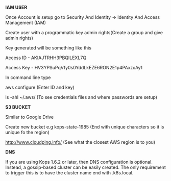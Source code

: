 **IAM USER**

Once Account is setup go to Security And Identity  -> Identity And Access Management (IAM)

Create user with a programmatic key admin rights(Create a group and give admin rights)

Key generated will be something like this

Access ID - AKIAJTRHH3PBQILEXL7Q

Access Key - HV3YPSuPqVfy0s0YddLkEZE6RON2E1p4PAxzoAy1

In command line type 

aws configure (Enter ID and key)

ls -ahl ~/.aws/ (To see credentials files and where passwords are setup)


**S3 BUCKET**

Similar to Google Drive

Create new bucket e.g kops-state-1985 (End with unique characters so it is unique fo the region)

http://www.cloudping.info/ (See what the closest AWS region is to you)

**DNS**

If you are using Kops 1.6.2 or later, then DNS configuration is optional. Instead, a gossip-based cluster can be easily created. The only requirement to trigger this is to have the cluster name end with .k8s.local. 






